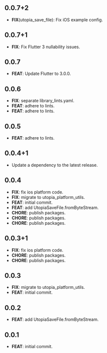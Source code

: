 ## 0.0.7+2

 - **FIX**(utopia_save_file): Fix iOS example config.

## 0.0.7+1

 - **FIX**: Fix Flutter 3 nullability issues.

## 0.0.7

 - **FEAT**: Update Flutter to 3.0.0.

## 0.0.6

 - **FIX**: separate library_lints.yaml.
 - **FEAT**: adhere to lints.
 - **FEAT**: adhere to lints.

## 0.0.5

 - **FEAT**: adhere to lints.

## 0.0.4+1

 - Update a dependency to the latest release.

## 0.0.4

 - **FIX**: fix ios platform code.
 - **FIX**: migrate to utopia_platform_utils.
 - **FEAT**: initial commit.
 - **FEAT**: add UtopiaSaveFile.fromByteStream.
 - **CHORE**: publish packages.
 - **CHORE**: publish packages.
 - **CHORE**: publish packages.

## 0.0.3+1

 - **FIX**: fix ios platform code.
 - **CHORE**: publish packages.
 - **CHORE**: publish packages.

## 0.0.3

 - **FIX**: migrate to utopia_platform_utils.
 - **FEAT**: initial commit.

## 0.0.2

 - **FEAT**: add UtopiaSaveFile.fromByteStream.

## 0.0.1

 - **FEAT**: initial commit.


